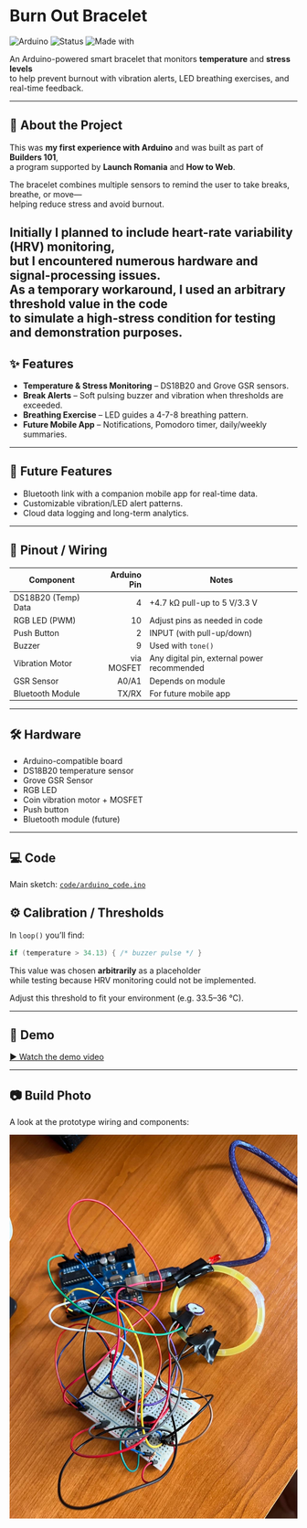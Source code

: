 # Burn Out Bracelet

![Arduino](https://img.shields.io/badge/Arduino-Project-informational)
![Status](https://img.shields.io/badge/Status-Prototype-yellow)
![Made with](https://img.shields.io/badge/Made%20with-C%2B%2B-blue)

An Arduino-powered smart bracelet that monitors **temperature** and **stress levels**  
to help prevent burnout with vibration alerts, LED breathing exercises, and real-time feedback.

---

## 🌟 About the Project
This was **my first experience with Arduino** and was built as part of **Builders 101**,  
a program supported by **Launch Romania** and **How to Web**.

The bracelet combines multiple sensors to remind the user to take breaks, breathe, or move—  
helping reduce stress and avoid burnout.

Initially I planned to include **heart-rate variability (HRV) monitoring**,  
but I encountered numerous hardware and signal-processing issues.  
As a temporary workaround, I used an **arbitrary threshold value** in the code  
to simulate a high-stress condition for testing and demonstration purposes.
---

## ✨ Features
- **Temperature & Stress Monitoring** – DS18B20 and Grove GSR sensors.
- **Break Alerts** – Soft pulsing buzzer and vibration when thresholds are exceeded.
- **Breathing Exercise** – LED guides a 4-7-8 breathing pattern.
- **Future Mobile App** – Notifications, Pomodoro timer, daily/weekly summaries.

---

## 🔮 Future Features
- Bluetooth link with a companion mobile app for real-time data.
- Customizable vibration/LED alert patterns.
- Cloud data logging and long-term analytics.

---

## 🔌 Pinout / Wiring
| Component              | Arduino Pin | Notes                                      |
|------------------------|-----------:|--------------------------------------------|
| DS18B20 (Temp) Data    | 4          | +4.7 kΩ pull-up to 5 V/3.3 V               |
| RGB LED (PWM)          | 10         | Adjust pins as needed in code              |
| Push Button            | 2          | INPUT (with pull-up/down)                  |
| Buzzer                 | 9          | Used with `tone()`                         |
| Vibration Motor        | via MOSFET | Any digital pin, external power recommended |
| GSR Sensor             | A0/A1      | Depends on module                           |
| Bluetooth Module       | TX/RX      | For future mobile app                       |

---

## 🛠️ Hardware
- Arduino-compatible board  
- DS18B20 temperature sensor  
- Grove GSR Sensor  
- RGB LED  
- Coin vibration motor + MOSFET  
- Push button  
- Bluetooth module (future)

---

## 💻 Code
Main sketch: [`code/arduino_code.ino`](code/arduino_code.ino)


## ⚙️ Calibration / Thresholds

In `loop()` you’ll find:

```cpp
if (temperature > 34.13) { /* buzzer pulse */ }
```

This value was chosen **arbitrarily** as a placeholder  
while testing because HRV monitoring could not be implemented.

Adjust this threshold to fit your environment (e.g. 33.5–36 °C).

---

## 📸 Demo
[▶ Watch the demo video](https://github.com/alexiaams/Burn-out-bracelet/raw/main/media/Demo%20video.mp4)

---

## 📷 Build Photo

A look at the prototype wiring and components:

![Hardware Setup](media/Photo.jpg)
